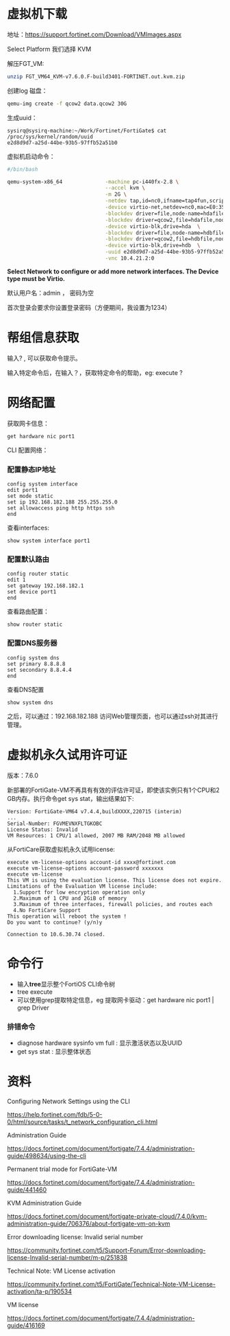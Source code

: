# 虚拟机下载

地址：https://support.fortinet.com/Download/VMImages.aspx

Select Platform 我们选择 KVM

解压FGT_VM:

```sh
unzip FGT_VM64_KVM-v7.6.0.F-build3401-FORTINET.out.kvm.zip
```

创建log 磁盘：

```sh
qemu-img create -f qcow2 data.qcow2 30G
```

生成uuid：

```
sysirq@sysirq-machine:~/Work/Fortinet/FortiGate$ cat /proc/sys/kernel/random/uuid
e2d8d9d7-a25d-44be-93b5-97ffb52a51b0
```

虚拟机启动命令：

```bash
#/bin/bash

qemu-system-x86_64              -machine pc-i440fx-2.8 \
                                --accel kvm \
                                -m 2G \
                                -netdev tap,id=nc0,ifname=tap4fun,script=no,downscript=no \
                                -device virtio-net,netdev=nc0,mac=E0:35:0E:EE:A0:C0 \
                                -blockdev driver=file,node-name=hdafile,filename=fortios.qcow2 \
                                -blockdev driver=qcow2,file=hdafile,node-name=hda   \
                                -device virtio-blk,drive=hda  \
                                -blockdev driver=file,node-name=hdbfile,filename=data.qcow2 \
                                -blockdev driver=qcow2,file=hdbfile,node-name=hdb   \
                                -device virtio-blk,drive=hdb  \
                                -uuid e2d8d9d7-a25d-44be-93b5-97ffb52a51b0 \
                                -vnc 10.4.21.2:0

```

**Select Network to configure or add more network interfaces. The Device type must be Virtio.**

默认用户名：admin ， 密码为空

首次登录会要求你设置登录密码（方便期间，我设置为1234）

# 帮组信息获取

输入? , 可以获取命令提示。

输入特定命令后，在输入？，获取特定命令的帮助，eg: execute ?

# 网络配置

获取网卡信息：

```
get hardware nic port1
```

CLI 配置网络：

### 配置静态IP地址

```
config system interface
edit port1
set mode static
set ip 192.168.182.188 255.255.255.0
set allowaccess ping http https ssh
end
```

查看interfaces:

```
show system interface port1
```

### 配置默认路由

```
config router static
edit 1
set gateway 192.168.182.1
set device port1
end
```

查看路由配置：

```
show router static
```

### 配置DNS服务器

```
config system dns
set primary 8.8.8.8
set secondary 8.8.4.4
end
```

查看DNS配置

```
show system dns
```

之后，可以通过：192.168.182.188 访问Web管理页面，也可以通过ssh对其进行管理。

# 虚拟机永久试用许可证

版本：7.6.0

新部署的FortiGate-VM不再具有有效的评估许可证，即使该实例只有1个CPU和2 GB内存。执行命令get sys stat，输出结果如下:

```
Version: FortiGate-VM64 v7.4.4,buildXXXX,220715 (interim)
...
Serial-Number: FGVMEVNXFLTGKOBC
License Status: Invalid
VM Resources: 1 CPU/1 allowed, 2007 MB RAM/2048 MB allowed
```

从FortiCare获取虚拟机永久试用license:

```
execute vm-license-options account-id xxxx@fortinet.com
execute vm-license-options account-password xxxxxxx
execute vm-license
This VM is using the evaluation license. This license does not expire.
Limitations of the Evaluation VM license include:
  1.Support for low encryption operation only
  2.Maximum of 1 CPU and 2GiB of memory
  3.Maximum of three interfaces, firewall policies, and routes each
  4.No FortiCare Support
This operation will reboot the system !
Do you want to continue? (y/n)y

Connection to 10.6.30.74 closed.
```

# 命令行

- 输入**tree**显示整个FortiOS CLI命令树
- tree execute
- 可以使用grep提取特定信息，eg 提取网卡驱动：get hardware nic port1 | grep Driver 



### 排错命令

- diagnose hardware sysinfo vm full : 显示激活状态以及UUID
- get sys stat :   显示整体状态
  



# 资料

Configuring Network Settings using the CLI

https://help.fortinet.com/fdb/5-0-0/html/source/tasks/t_network_configuration_cli.html

Administration Guide

https://docs.fortinet.com/document/fortigate/7.4.4/administration-guide/498634/using-the-cli

Permanent trial mode for FortiGate-VM

https://docs.fortinet.com/document/fortigate/7.4.4/administration-guide/441460

KVM Administration Guide

https://docs.fortinet.com/document/fortigate-private-cloud/7.4.0/kvm-administration-guide/706376/about-fortigate-vm-on-kvm

Error downloading license: Invalid serial number

https://community.fortinet.com/t5/Support-Forum/Error-downloading-license-Invalid-serial-number/m-p/251838

Technical Note: VM License activation

https://community.fortinet.com/t5/FortiGate/Technical-Note-VM-License-activation/ta-p/190534

VM license

https://docs.fortinet.com/document/fortigate/7.4.4/administration-guide/416169